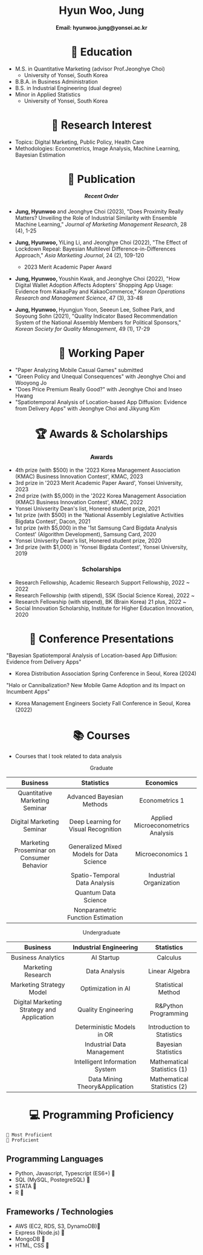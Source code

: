 <h1 align="center"><strong>Hyun Woo, Jung</strong></h1>

<h4 align="center">Email: hyunwoo.jung@yonsei.ac.kr </h4>


# <h1 align="center"> 🏫 Education </h1>
- M.S. in Quantitative Marketing (advisor Prof.Jeonghye Choi)
  - University of Yonsei, South Korea
- B.B.A. in Business Administration
- B.S. in Industrial Engineering (dual degree)
- Minor in Applied Statistics
  - University of Yonsei, South Korea

# <h1 align="center"> 🔎 Research Interest </h1>
- Topics: Digital Marketing, Public Policy, Health Care
- Methodologies: Econometrics, Image Analysis, Machine Learning, Bayesian Estimation

# <h1 align="center"> 📝 Publication </h1>
<h5 align="center"> Recent Order </h5>

- <b> Jung, Hyunwoo </b> and Jeonghye Choi (2023), "Does Proximity Really Matters? Unveiling the Role of Industrial Similarity with Ensemble Machine Learning," *Journal of Marketing Management Research*, 28 (4), 1-25 <br>

- <b> Jung, Hyunwoo, </b> YiLing Li, and Jeonghye Choi (2022), "The Effect of Lockdown Repeal: Bayesian Multilevel Difference-in-Differences Approach," *Asia Marketing Journal*, 24 (2), 109-120 <br>

  - 2023 Merit Academic Paper Award

- <b> Jung, Hyunwoo, </b> Youshin Kwak, and Jeonghye Choi (2022), "How Digital Wallet Adoption Affects Adopters' Shopping App Usage: Evidence from KakaoPay and KakaoCommerce," *Korean Operations Research and Management Science*, 47 (3), 33-48 <br>

- <b> Jung, Hyunwoo, </b> Hyungjun Yoon, Seeeun Lee, Solhee Park, and Soyoung Sohn (2021), "Quality Indicator Based Recommendation System of the National Assembly Members for Political Sponsors," *Korean Society for Quality Management*, 49 (1), 17-29 <br>

# <h1 align="center"> 📝 Working Paper</h1>
- "Paper Analyzing  Mobile Casual Games" submitted
- "Green Policy and Unequal Consequences" with Jeonghye Choi and Wooyong Jo
- "Does Price Premium Really Good?" with Jeonghye Choi and Inseo Hwang
- "Spatiotemporal Analysis of Location-based App Diffusion: Evidence from Delivery Apps" with Jeonghye Choi and Jikyung Kim


# <h1 align="center"> 🏆 Awards & Scholarships </h1>

<h3 align="center"> Awards </h3>

- 4th prize (with $500) in the '2023 Korea Management Association (KMAC) Business Innovation Contest', KMAC, 2023
- 3rd prize in '2023 Merit Academic Paper Award', Yonsei University, 2023
- 2nd prize (with $5,000) in the '2022 Korea Management Association (KMAC) Business Innovation Contest', KMAC, 2022
- Yonsei Univserity Dean's list, Honered student prize, 2021
- 1st prize (with $500) in the 'National Assembly Legislative Activities Bigdata Contest', Dacon, 2021
- 1st prize (with $5,000) in the '1st Samsung Card Bigdata Analysis Contest' (Algorithm Development), Samsung Card, 2020
- Yonsei Univserity Dean's list, Honered student prize, 2020
- 3rd prize (with $1,000) in 'Yonsei Bigdata Contest', Yonsei University, 2019

<h3 align="center"> Scholarships </h3>

- Research Fellowship, Academic Research Support Fellowship, 2022 ~ 2022
- Research Fellowship (with stipend), SSK (Social Science Korea), 2022 ~
- Research Fellowship (with stipend), BK (Brain Korea) 21 plus, 2022 ~
- Social Innovation Scholarship, Institute for Higher Education Innovation, 2020

# <h1 align="center"> 🎤 Conference Presentations </h1>

"Bayesian Spatiotemporal Analysis of Location-based App Diffusion: Evidence from Delivery Apps"
- Korea Distribution Association Spring Conference in Seoul, Korea (2024)

"Halo or Cannibalization? New Mobile Game Adoption and its Impact on Incumbent Apps"
- Korea Management Engineers Society Fall Conference in Seoul, Korea (2022)

# <h1 align="center"> 📚 Courses </h1>
- Courses that I took related to data analysis


<div align="center">

Graduate

|Business|Statistics|Economics|
|:--:|:--:|:--:|
|Quantitative Marketing Seminar|Advanced Bayesian Methods|Econometrics 1|
|Digital Marketing Seminar|Deep Learning for Visual Recognition|Applied Microeconometrics Analysis|
|Marketing Proseminar on Consumer Behavior|Generalized Mixed Models for Data Science|Microeconomics 1|
||Spatio-Temporal Data Analysis|Industrial Organization|
||Quantum Data Science||
||Nonparametric Function Estimation||

</div>

<div align="center">


Undergraduate

|Business| Industrial Engineering|Statistics|
|:--:|:--:|:--:|
|Business Analytics|AI Startup|Calculus|
|Marketing Research|Data Analysis|Linear Algebra|
|Marketing Strategy Model|Optimization in AI|Statistical Method|
|Digital Marketing Strategy and Application|Quality Engineering|R&Python Programming|
||Deterministic Models in OR|Introduction to Statistics|
||Industrial Data Management|Bayesian Statistics|
||Intelligent Information System|Mathematical Statistics (1)|
||Data Mining Theory&Application|Mathematical Statistics (2)|

</div>

# <h1 align="center"> 💻 Programming Proficiency </h1>
```
🥇 Most Proficient
🥈 Proficient
```

## Programming Languages
- Python, Javascript, Typescript (ES6+) 🥇
- SQL (MySQL, PostegreSQL) 🥇
- STATA 🥇
- R 🥇


## Frameworks / Technologies
- AWS (EC2, RDS, S3, DynamoDB)🥇
- Express (Node.js) 🥇
- MongoDB 🥈
- HTML, CSS 🥈
